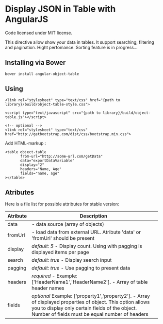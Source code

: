 Display JSON in Table with AngularJS
=================

Code licensed under MIT license.

This directive allow show your data in tables. It support searching, filtering and pagination.
Hight perfomance. Sorting feature is in progress...


## Installing via Bower
```
bower install angular-object-table
```

## Using

```
<link rel="stylesheet" type="text/css" href="{path to library}/build/object-table-style.css">

<script type="text/javascript" src="{path to library}/build/object-table.js"></script>

<!-- optional -->
<link rel="stylesheet" type="text/css" href="http://getbootstrap.com/dist/css/bootstrap.min.css">
```

Add HTML-markup :
```
<table object-table 
       from-url="http://some-url.com/getData" 
       data="exportDataVariable" 
       display="2" 
       headers="Name, Age" 
       fields="name, age"
></table>
```

## Atributes

Here is a file list for possible attributes for stable version:

Atribute             | Description
---------------------|----------------
data                 | - data source (array of objects)
fromUrl				 | - load data from external URL. Atribute 'data' or 'fromUrl' should be present
display     		 | *default: 5* - Display count. Using with pagging is displayed items per page
search               | *default: true* - Display search input 
pagging				 | *default: true* - Use pagging to present data
headers              | *required* - Example: ['HeaderName1','HeaderName2']. - Array of table header names
fields  			 | *optional* Example: ['property1','property2'].  - Array of displayed properties of object. This option allows you to display only certain fields of the object. Number of fields must be equal number of headers

